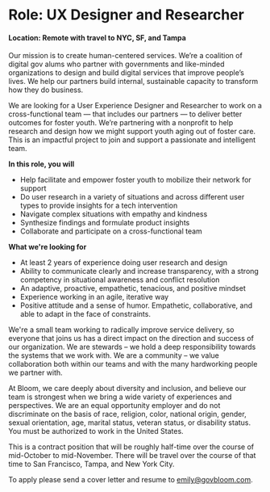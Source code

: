 # Role: UX Designer and Researcher 
#### Location: Remote with travel to NYC, SF, and Tampa

Our mission is to create human-centered services. We’re a coalition of digital gov alums who partner with governments and like-minded organizations to design and build digital services that improve people’s lives. We help our partners build internal, sustainable capacity to transform how they do business.   

We are looking for a User Experience Designer and Researcher to work on a cross-functional team — that includes our partners — to deliver better outcomes for foster youth. We’re partnering with a nonprofit to help research and design how we might support youth aging out of foster care. This is an impactful project to join and support a passionate and intelligent team. 

**In this role, you will**
- Help facilitate and empower foster youth to mobilize their network for support
- Do user research in a variety of situations and across different user types to provide insights for a tech intervention
- Navigate complex situations with empathy and kindness
- Synthesize findings and formulate product insights
- Collaborate and participate on a cross-functional team

**What we're looking for**
- At least 2 years of experience doing user research and design
- Ability to communicate clearly and increase transparency, with a strong competency in situational awareness and conflict resolution
- An adaptive, proactive, empathetic, tenacious, and positive mindset
- Experience working in an agile, iterative way
- Positive attitude and a sense of humor. Empathetic, collaborative, and able to adapt in the face of constraints.

We're a small team working to radically improve service delivery, so everyone that joins us has a direct impact on the direction and success of our organization. We are stewards – we hold a deep responsibility towards the systems that we work with. We are a community – we value collaboration both within our teams and with the many hardworking people we partner with. 

At Bloom, we care deeply about diversity and inclusion, and believe our team is strongest when we bring a wide variety of experiences and perspectives. We are an equal opportunity employer and do not discriminate on the basis of race, religion, color, national origin, gender, sexual orientation, age, marital status, veteran status, or disability status. You must be authorized to work in the United States. 

This is a contract position that will be roughly half-time over the course of mid-October to mid-November. There will be travel over the course of that time to San Francisco, Tampa, and New York City. 

To apply please send a cover letter and resume to emily@govbloom.com.
